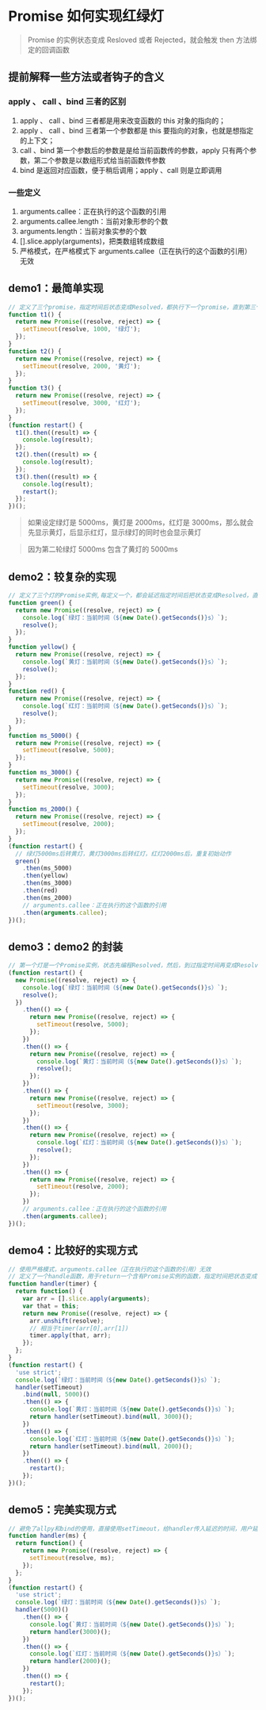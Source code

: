 # Promise 如何实现红绿灯

> Promise 的实例状态变成 Resloved 或者 Rejected，就会触发 then 方法绑定的回调函数

## 提前解释一些方法或者钩子的含义

### apply 、 call 、bind 三者的区别

1. apply 、 call 、bind 三者都是用来改变函数的 this 对象的指向的；
2. apply 、 call 、bind 三者第一个参数都是 this 要指向的对象，也就是想指定的上下文；
3. call 、bind 第一个参数后的参数是是给当前函数传的参数，apply 只有两个参数，第二个参数是以数组形式给当前函数传参数
4. bind 是返回对应函数，便于稍后调用；apply 、call 则是立即调用

### 一些定义

1. arguments.callee：正在执行的这个函数的引用
2. arguments.callee.length：当前对象形参的个数
3. arguments.length：当前对象实参的个数
4. [].slice.apply(arguments)，把类数组转成数组
5. 严格模式，在严格模式下 arguments.callee（正在执行的这个函数的引用）无效

## demo1：最简单实现

```js
// 定义了三个promise，指定时间后状态变成Resolved，都执行下一个promise，直到第三个，第三个完成，递归
function t1() {
  return new Promise((resolve, reject) => {
    setTimeout(resolve, 1000, '绿灯');
  });
}
function t2() {
  return new Promise((resolve, reject) => {
    setTimeout(resolve, 2000, '黄灯');
  });
}
function t3() {
  return new Promise((resolve, reject) => {
    setTimeout(resolve, 3000, '红灯');
  });
}
(function restart() {
  t1().then((result) => {
    console.log(result);
  });
  t2().then((result) => {
    console.log(result);
  });
  t3().then((result) => {
    console.log(result);
    restart();
  });
})();
```

> 如果设定绿灯是 5000ms，黄灯是 2000ms，红灯是 3000ms，那么就会先显示黄灯，后显示红灯，显示绿灯的同时也会显示黄灯

> 因为第二轮绿灯 5000ms 包含了黄灯的 5000ms

## demo2：较复杂的实现

```js
// 定义了三个灯的Promise实例,每定义一个，都会延迟指定时间后把状态变成Resolved，直到最后一个，然后递归
function green() {
  return new Promise((resolve, reject) => {
    console.log(`绿灯：当前时间（${new Date().getSeconds()}s）`);
    resolve();
  });
}
function yellow() {
  return new Promise((resolve, reject) => {
    console.log(`黄灯：当前时间（${new Date().getSeconds()}s）`);
    resolve();
  });
}
function red() {
  return new Promise((resolve, reject) => {
    console.log(`红灯：当前时间（${new Date().getSeconds()}s）`);
    resolve();
  });
}
function ms_5000() {
  return new Promise((resolve, reject) => {
    setTimeout(resolve, 5000);
  });
}
function ms_3000() {
  return new Promise((resolve, reject) => {
    setTimeout(resolve, 3000);
  });
}
function ms_2000() {
  return new Promise((resolve, reject) => {
    setTimeout(resolve, 2000);
  });
}
(function restart() {
  // 绿灯5000ms后转黄灯，黄灯3000ms后转红灯，红灯2000ms后，重复初始动作
  green()
    .then(ms_5000)
    .then(yellow)
    .then(ms_3000)
    .then(red)
    .then(ms_2000)
    // arguments.callee：正在执行的这个函数的引用
    .then(arguments.callee);
})();
```

## demo3：demo2 的封装

```js
// 第一个灯是一个Promise实例，状态先编程Resolved，然后，到过指定时间再变成Resolved，直到最后一个，然后递归
(function restart() {
  new Promise((resolve, reject) => {
    console.log(`绿灯：当前时间（${new Date().getSeconds()}s）`);
    resolve();
  })
    .then(() => {
      return new Promise((resolve, reject) => {
        setTimeout(resolve, 5000);
      });
    })
    .then(() => {
      return new Promise((resolve, reject) => {
        console.log(`黄灯：当前时间（${new Date().getSeconds()}s）`);
        resolve();
      });
    })
    .then(() => {
      return new Promise((resolve, reject) => {
        setTimeout(resolve, 3000);
      });
    })
    .then(() => {
      return new Promise((resolve, reject) => {
        console.log(`红灯：当前时间（${new Date().getSeconds()}s）`);
        resolve();
      });
    })
    .then(() => {
      return new Promise((resolve, reject) => {
        setTimeout(resolve, 2000);
      });
    })
    // arguments.callee：正在执行的这个函数的引用
    .then(arguments.callee);
})();
```

## demo4：比较好的实现方式

```js
// 使用严格模式，arguments.callee（正在执行的这个函数的引用）无效
// 定义了一个handle函数，用于return一个含有Promise实例的函数，指定时间把状态变成了Resolved，直到最后一个，然后递归
function handler(timer) {
  return function() {
    var arr = [].slice.apply(arguments);
    var that = this;
    return new Promise((resolve, reject) => {
      arr.unshift(resolve);
      // 相当于timer(arr[0],arr[1])
      timer.apply(that, arr);
    });
  };
}
(function restart() {
  'use strict';
  console.log(`绿灯：当前时间（${new Date().getSeconds()}s）`);
  handler(setTimeout)
    .bind(null, 5000)()
    .then(() => {
      console.log(`黄灯：当前时间（${new Date().getSeconds()}s）`);
      return handler(setTimeout).bind(null, 3000)();
    })
    .then(() => {
      console.log(`红灯：当前时间（${new Date().getSeconds()}s）`);
      return handler(setTimeout).bind(null, 2000)();
    })
    .then(() => {
      restart();
    });
})();
```

## demo5：完美实现方式

```js
// 避免了allpy和bind的使用，直接使用setTimeout，给handler传入延迟的时间，用户延迟多少ms后更改Promise状态至Resolved，直到最后一个，然后递归
function handler(ms) {
  return function() {
    return new Promise((resolve, reject) => {
      setTimeout(resolve, ms);
    });
  };
}
(function restart() {
  'use strict';
  console.log(`绿灯：当前时间（${new Date().getSeconds()}s）`);
  handler(5000)()
    .then(() => {
      console.log(`黄灯：当前时间（${new Date().getSeconds()}s）`);
      return handler(3000)();
    })
    .then(() => {
      console.log(`红灯：当前时间（${new Date().getSeconds()}s）`);
      return handler(2000)();
    })
    .then(() => {
      restart();
    });
})();
```
